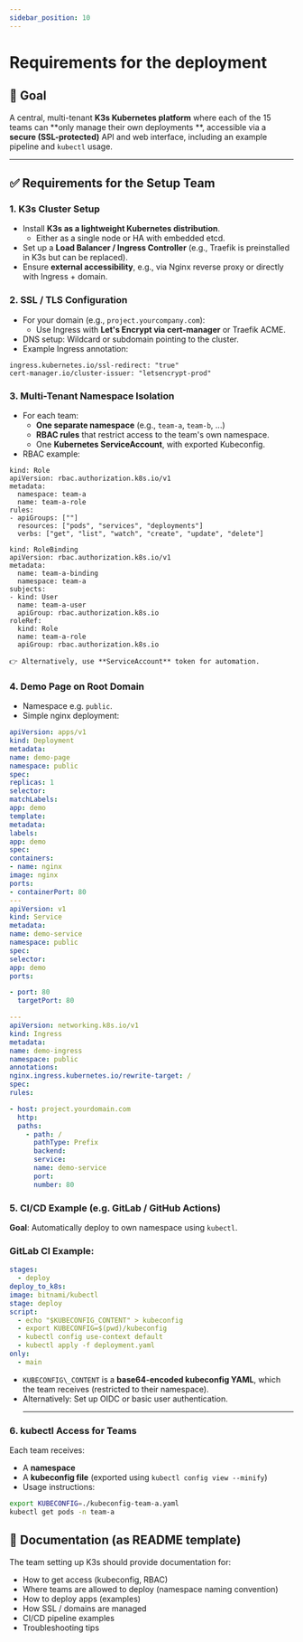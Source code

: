 ```yaml
---
sidebar_position: 10
---
```


# Requirements for the deployment

## 🧩 Goal

A central, multi-tenant **K3s Kubernetes platform** where each of the 15 teams can **only manage their own deployments
**, accessible via a **secure (SSL-protected)** API and web interface, including an example pipeline and
`kubectl` usage.

---

## ✅ Requirements for the Setup Team

### 1. K3s Cluster Setup

- Install **K3s as a lightweight Kubernetes distribution**.
  - Either as a single node or HA with embedded etcd.
- Set up a **Load Balancer / Ingress Controller** (e.g., Traefik is preinstalled in K3s but can be replaced).
- Ensure **external accessibility**, e.g., via Nginx reverse proxy or directly with Ingress + domain.

### 2. SSL / TLS Configuration

- For your domain (e.g., `project.yourcompany.com`):
  - Use Ingress with **Let's Encrypt via cert-manager** or Traefik ACME.
- DNS setup: Wildcard or subdomain pointing to the cluster.
- Example Ingress annotation:

```
ingress.kubernetes.io/ssl-redirect: "true"
cert-manager.io/cluster-issuer: "letsencrypt-prod"

```

### 3. Multi-Tenant Namespace Isolation

- For each team:
  - **One separate namespace** (e.g., `team-a`, `team-b`, ...)
  - **RBAC rules** that restrict access to the team's own namespace.
  - One **Kubernetes ServiceAccount**, with exported Kubeconfig.
- RBAC example:

```
kind: Role
apiVersion: rbac.authorization.k8s.io/v1
metadata:
  namespace: team-a
  name: team-a-role
rules:
- apiGroups: [""]
  resources: ["pods", "services", "deployments"]
  verbs: ["get", "list", "watch", "create", "update", "delete"]

kind: RoleBinding
apiVersion: rbac.authorization.k8s.io/v1
metadata:
  name: team-a-binding
  namespace: team-a
subjects:
- kind: User
  name: team-a-user
  apiGroup: rbac.authorization.k8s.io
roleRef:
  kind: Role
  name: team-a-role
  apiGroup: rbac.authorization.k8s.io

```

    👉 Alternatively, use **ServiceAccount** token for automation.

### 4. Demo Page on Root Domain

- Namespace e.g. `public`.
- Simple nginx deployment:

```yaml
apiVersion: apps/v1
kind: Deployment
metadata:
name: demo-page
namespace: public
spec:
replicas: 1
selector:
matchLabels:
app: demo
template:
metadata:
labels:
app: demo
spec:
containers:
- name: nginx
image: nginx
ports:
- containerPort: 80
---
apiVersion: v1
kind: Service
metadata:
name: demo-service
namespace: public
spec:
selector:
app: demo
ports:

- port: 80
  targetPort: 80

---
apiVersion: networking.k8s.io/v1
kind: Ingress
metadata:
name: demo-ingress
namespace: public
annotations:
nginx.ingress.kubernetes.io/rewrite-target: /
spec:
rules:

- host: project.yourdomain.com
  http:
  paths:
    - path: /
      pathType: Prefix
      backend:
      service:
      name: demo-service
      port:
      number: 80

```

### 5. CI/CD Example (e.g. GitLab / GitHub Actions)

**Goal**: Automatically deploy to own namespace using `kubectl`.

### GitLab CI Example:

```yaml
stages:
  - deploy
deploy_to_k8s:
image: bitnami/kubectl
stage: deploy
script:
  - echo "$KUBECONFIG_CONTENT" > kubeconfig
  - export KUBECONFIG=$(pwd)/kubeconfig
  - kubectl config use-context default
  - kubectl apply -f deployment.yaml
only:
  - main
```

- `KUBECONFIG\_CONTENT` is a **base64-encoded kubeconfig YAML**, which the team receives (restricted to their namespace).
- Alternatively: Set up OIDC or basic user authentication.
  ***

### 6. kubectl Access for Teams

Each team receives:

- A **namespace**
- A **kubeconfig file** (exported using `kubectl config view --minify`)
- Usage instructions:

```bash
export KUBECONFIG=./kubeconfig-team-a.yaml
kubectl get pods -n team-a
```

## 📄 Documentation (as README template)

The team setting up K3s should provide documentation for:

- How to get access (kubeconfig, RBAC)
- Where teams are allowed to deploy (namespace naming convention)
- How to deploy apps (examples)
- How SSL / domains are managed
- CI/CD pipeline examples
- Troubleshooting tips
